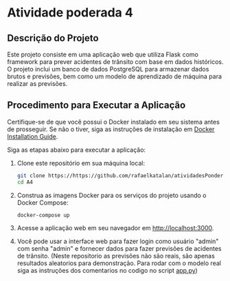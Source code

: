 # Atividade poderada 4

## Descrição do Projeto

Este projeto consiste em uma aplicação web que utiliza Flask como framework para prever acidentes de trânsito com base em dados históricos. O projeto inclui um banco de dados PostgreSQL para armazenar dados brutos e previsões, bem como um modelo de aprendizado de máquina para realizar as previsões.

## Procedimento para Executar a Aplicação

Certifique-se de que você possui o Docker instalado em seu sistema antes de prosseguir. Se não o tiver, siga as instruções de instalação em [Docker Installation Guide](https://docs.docker.com/get-docker/).

Siga as etapas abaixo para executar a aplicação:

1. Clone este repositório em sua máquina local:

   ```bash
   git clone https://https://github.com/rafaelkatalan/atividadesPonderadasM7/tree/A3/A4
   cd A4
   ```

2. Construa as imagens Docker para os serviços do projeto usando o Docker Compose:

   ```bash
   docker-compose up
   ```

5. Acesse a aplicação web em seu navegador em [http://localhost:3000](http://localhost:3000/loginPage).

6. Você pode usar a interface web para fazer login como usuário "admin" com senha "admin" e fornecer dados para fazer previsões de acidentes de trânsito. (Neste repositorio as previsões não são reais, são apenas resultados aleatorios para demonstração. Para rodar com o modelo real siga as instruções dos comentarios no codigo no script [app.py](./backend/app.py))

